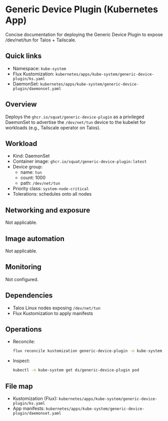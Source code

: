 # Generic Device Plugin (Kubernetes App)

Concise documentation for deploying the Generic Device Plugin to expose /dev/net/tun for Talos + Tailscale.

## Quick links

- Namespace: `kube-system`
- Flux Kustomization: `kubernetes/apps/kube-system/generic-device-plugin/ks.yaml`
- DaemonSet: `kubernetes/apps/kube-system/generic-device-plugin/daemonset.yaml`

## Overview

Deploys the `ghcr.io/squat/generic-device-plugin` as a privileged DaemonSet to advertise the `/dev/net/tun` device to the kubelet for workloads (e.g., Tailscale operator on Talos).

## Workload

- Kind: DaemonSet
- Container image: `ghcr.io/squat/generic-device-plugin:latest`
- Device group:
  - name: `tun`
  - count: 1000
  - path: `/dev/net/tun`
- Priority class: `system-node-critical`
- Tolerations: schedules onto all nodes

## Networking and exposure

Not applicable.

## Image automation

Not applicable.

## Monitoring

Not configured.

## Dependencies

- Talos Linux nodes exposing `/dev/net/tun`
- Flux Kustomization to apply manifests

## Operations

- Reconcile:

  ```sh
  flux reconcile kustomization generic-device-plugin -n kube-system
  ```

- Inspect:

  ```sh
  kubectl -n kube-system get ds/generic-device-plugin pod
  ```

## File map

- Kustomization (Flux): `kubernetes/apps/kube-system/generic-device-plugin/ks.yaml`
- App manifests: `kubernetes/apps/kube-system/generic-device-plugin/daemonset.yaml`